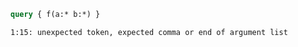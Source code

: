 ```graphql
query { f(a:* b:*) }
```

```
1:15: unexpected token, expected comma or end of argument list
```